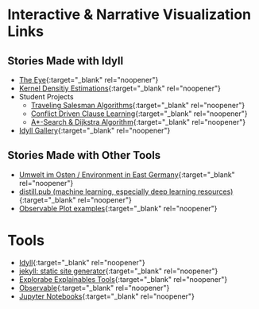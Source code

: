 # Interactive & Narrative Visualization Links

## Stories Made with Idyll

- [The Eye](https://the-eye-5b169094cce3bece5d95e964.vercel.app/){:target="_blank" rel="noopener"}
- [Kernel Densitiy Estimations](https://mathisonian.github.io/kde/){:target="_blank" rel="noopener"}
- Student Projects
  - [Traveling Salesman Algorithms](https://cse442-17f.github.io/Traveling-Salesman-Algorithms/){:target="_blank" rel="noopener"}
  - [Conflict Driven Clause Learning](https://cse442-17f.github.io/Conflict-Driven-Clause-Learning/){:target="_blank" rel="noopener"}
  - [A*-Search & Dijkstra Algorithm](https://cse442-17f.github.io/A-Star-Search-and-Dijkstras-Algorithm/){:target="_blank" rel="noopener"}
- [Idyll Gallery](https://idyll-lang.org/gallery){:target="_blank" rel="noopener"}

## Stories Made with Other Tools

- [Umwelt im Osten / Environment in East Germany](https://umwelt-im-osten.de/){:target="_blank" rel="noopener"}
- [distill.pub (machine learning, especially deep learning resources)](https://distill.pub/){:target="_blank" rel="noopener"}
- [Observable Plot examples](https://observablehq.com/@observablehq/plot){:target="_blank" rel="noopener"}

# Tools

- [Idyll](https://idyll-lang.org/){:target="_blank" rel="noopener"}
- [jekyll: static site generator](https://github.com/jekyll/jekyll){:target="_blank" rel="noopener"}
- [Explorabe Explainables Tools](https://explorabl.es/tools/){:target="_blank" rel="noopener"}
- [Observable](https://observablehq.com/@observablehq/plot){:target="_blank" rel="noopener"}
- [Jupyter Notebooks](https://jupyter.org/){:target="_blank" rel="noopener"}


<!--

You can use the [editor on GitHub](https://github.com/bodo22/nv/edit/gh-pages/index.md) to maintain and preview the content for your website in Markdown files.

Whenever you commit to this repository, GitHub Pages will run [Jekyll](https://jekyllrb.com/) to rebuild the pages in your site, from the content in your Markdown files.

### Markdown

Markdown is a lightweight and easy-to-use syntax for styling your writing. It includes conventions for

```markdown
Syntax highlighted code block

# Header 1
## Header 2
### Header 3

- Bulleted
- List

1. Numbered
2. List

**Bold** and _Italic_ and `Code` text

[Link](url) and ![Image](src)
```

For more details see [Basic writing and formatting syntax](https://docs.github.com/en/github/writing-on-github/getting-started-with-writing-and-formatting-on-github/basic-writing-and-formatting-syntax).

### Jekyll Themes

Your Pages site will use the layout and styles from the Jekyll theme you have selected in your [repository settings](https://github.com/bodo22/nv/settings/pages). The name of this theme is saved in the Jekyll `_config.yml` configuration file.

### Support or Contact

Having trouble with Pages? Check out our [documentation](https://docs.github.com/categories/github-pages-basics/) or [contact support](https://support.github.com/contact) and we’ll help you sort it out.

-->
